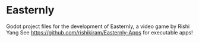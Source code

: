 # Easternly
Godot project files for the development of Easternly, a video game by Rishi Yang
See https://github.com/rishikiram/Easternly-Apps for executable apps!
